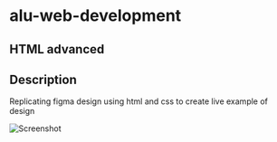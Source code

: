 # alu-web-development

## HTML advanced

## Description

Replicating figma design using html and css to create live example of design

![Screenshot](./screenshot.png)
